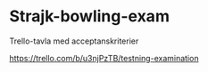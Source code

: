 # Strajk-bowling-exam

Trello-tavla med acceptanskriterier

https://trello.com/b/u3njPzTB/testning-examination
